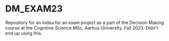 # DM_EXAM23
Repository for an indea for an exam project as a part of the Decision Making course at the Cognitive Science MSc, Aarhus University. Fall 2023. Didn't end up using this.
